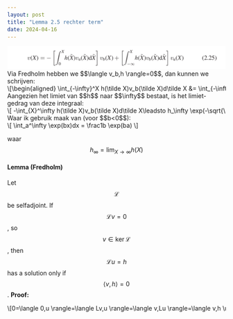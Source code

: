 ```yaml
---
layout: post
title: "Lemma 2.5 rechter term"
date: 2024-04-16
---
```

<style>
.math-container {
    max-width: 100%; /* Set a maximum width to prevent it from expanding the page */
    overflow-x: auto; /* Enable horizontal scrolling */
    white-space: nowrap; /* Prevent the text from wrapping */
}
</style>
<img src="/assets/images/Pasted image 20240416103234.png" class="img-fluid rounded z-depth-1" alt="Pasted image 20240416103234.png">
Via Fredholm hebben we $$\langle v_b,h \rangle=0$$, dan kunnen we schrijven:
<div class="math-container">\[\begin{aligned}
\int_{-\infty}^X h(\tilde X)v_b(\tilde X)d\tilde X &= \int_{-\infty}^\infty h(\tilde X)v_b(\tilde X)d\tilde X -\int_{X}^\infty h(\tilde X)v_b(\tilde X)d\tilde X \\
&=\langle h,v_b\rangle - \int_{X}^\infty h(\tilde X)v_b(\tilde X)d\tilde X\\
&= -\int_{X}^\infty h(\tilde X)v_b(\tilde X)d\tilde X
\end{aligned}\]</div>
Aangezien het limiet van $$h$$ naar $$\infty$$ bestaat, is het limiet-gedrag van deze integraal:
<div class="math-container">\[
-\int_{X}^\infty h(\tilde X)v_b(\tilde X)d\tilde X\leadsto  h_\infty  \exp(-\sqrt{\alpha_+}X)+O(E_+^2)
\]</div>
Waar ik gebruik maak van (voor $$b<0$$):
<div class="math-container">\[
\int_a^\infty \exp(bx)dx = \frac1b \exp(ba)
\]</div>


waar $$h_\infty=\lim_{X\to\infty} h(X)$$


#### Lemma (Fredholm)
Let $$\mathcal L$$ be selfadjoint. If $$\mathcal L v=0$$, so $$v\in \ker \mathcal L$$ , then $$\mathcal L u=h$$ has a solution only if $$\langle v,h\rangle=0$$. 
**Proof:**
<div class="math-container">\[0=\langle 0,u \rangle=\langle Lv,u \rangle=\langle v,Lu \rangle=\langle v,h \rangle\]</div>

